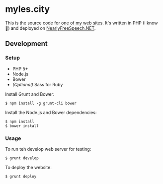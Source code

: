 # myles.city

This is the source code for [one of my web sites](https://myles.city/). It's written in PHP (I know :grimacing:) and deployed on [NearlyFreeSpeech.NET](https://www.nearlyfreespeech.net/).

## Development

### Setup

* PHP 5+
* Node.js
* Bower
* _(Optional)_ Sass for Ruby

Install Grunt and Bower:

	$ npm install -g grunt-cli bower

Install the Node.js and Bower dependencies:

	$ npm install
	$ bower install

### Usage

To run teh develop web server for testing:

	$ grunt develop

To deploy the website:

	$ grunt deploy
